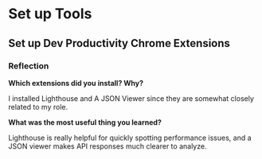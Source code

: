 # Set up Tools

## Set up Dev Productivity Chrome Extensions

### Reflection

**Which extensions did you install? Why?**

I installed Lighthouse and A JSON Viewer since they are somewhat closely related to my role.

**What was the most useful thing you learned?**

Lighthouse is really helpful for quickly spotting performance issues, and a JSON viewer makes API responses much clearer to analyze.

